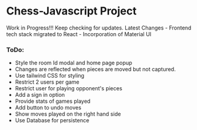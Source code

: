 ﻿# Chess-Javascript Project
Work in Progress!!!
Keep checking for updates.
Latest Changes
    - Frontend tech stack migrated to React
    - Incorporation of Material UI 


### ToDo:
- Style the room Id modal and home page popup
- Changes are reflected when pieces are moved but not captured. 
- Use tailwind CSS for styling
- Restrict 2 users per game
- Restrict user for playing opponent's pieces
- Add a sign in option
- Provide stats of games played
- Add button to undo moves 
- Show moves played on the right hand side
- Use Database for persistence

